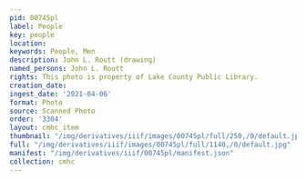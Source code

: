 ```yaml
---
pid: 00745pl
label: People
key: people
location: 
keywords: People, Men
description: John L. Routt (drawing)
named_persons: John L. Routt
rights: This photo is property of Lake County Public Library.
creation_date: 
ingest_date: '2021-04-06'
format: Photo
source: Scanned Photo
order: '3304'
layout: cmhc_item
thumbnail: "/img/derivatives/iiif/images/00745pl/full/250,/0/default.jpg"
full: "/img/derivatives/iiif/images/00745pl/full/1140,/0/default.jpg"
manifest: "/img/derivatives/iiif/00745pl/manifest.json"
collection: cmhc
---
```

